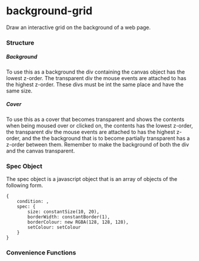 # background-grid
Draw an interactive grid on the background of a web page.

### Structure
##### Background
To use this as a background the div containing the canvas object has the lowest z-order.
The transparent div the mouse events are attached to has the highest z-order. These divs must be int the same place and have the same size.

##### Cover
To use this as a cover that becomes transparent and shows the contents when being moused over or clicked on, the contents has the lowest z-order, the transparent div the mouse events are attached to has the highest z-order, and the the background that is to become partially transparent has a z-order between them. Remember to make the background of both the div and the canvas transparent.

### Spec Object

The spec object is a javascript object that is an array of objects of the following form.

    {
        condition: ,
        spec: {
            size: constantSize(10, 20),
            borderWidth: constantBorder(1),
            borderColour: new RGBA(128, 128, 128),
            setColour: setColour
        }
    }

### Convenience Functions

